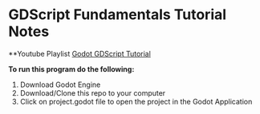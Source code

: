 # GDScript Fundamentals Tutorial Notes

**Youtube Playlist
[Godot GDScript Tutorial](https://www.youtube.com/watch?v=itKLmCwGeNs&list=PLJ690cxlZTgL4i3sjTPRQTyrJ5TTkYJ2_&index=1)

**To run this program do the following:**

1. Download Godot Engine
2. Download/Clone this repo to your computer
3. Click on project.godot file to open the project in the Godot Application
